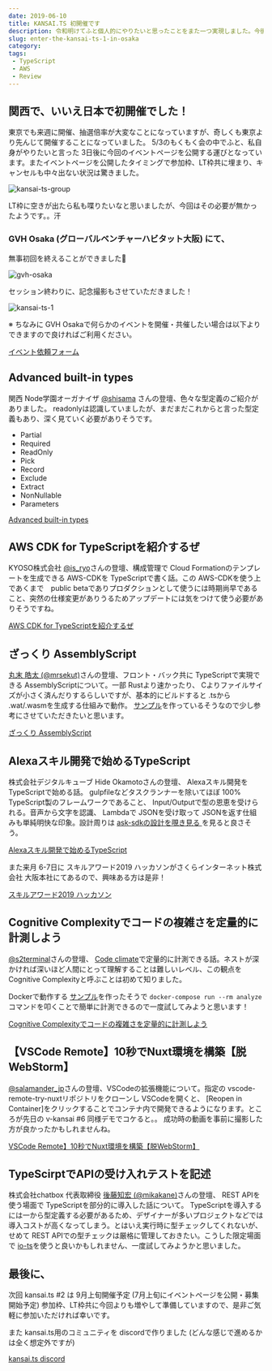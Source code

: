 ```yaml
---
date: 2019-06-10
title: KANSAI.TS 初開催です
description: 令和明けてふと個人的にやりたいと思ったことをまた一つ実現しました。今後 TypeScriptでもゆるふわ交流できれば、と考えております。
slug: enter-the-kansai-ts-1-in-osaka
category: 
tags: 
 - TypeScript
 - AWS
 - Review
---
```


## 関西で、いいえ日本で初開催でした！

東京でも来週に開催、抽選倍率が大変なことになっていますが、奇しくも東京より先んじて開催することになっていました。 5/3のもくもく会の中でふと、私自身がやりたいと言った 3日後に今回のイベントページを公開する運びとなっています。またイベントページを公開したタイミングで参加枠、LT枠共に埋まり、キャンセルも中々出ない状況は驚きました。

![kansai-ts-group](//images.ctfassets.net/gzkue3szf85p/2GtlbqVaR9usT7ZJ0tMidq/29b3d0cf4a1e472a574c89ac3ad99b15/kansai-ts-group.png)

LT枠に空きが出たら私も喋りたいなと思いましたが、今回はその必要が無かったようです。。汗

### GVH Osaka (グローバルベンチャーハビタット大阪) にて、

無事初回を終えることができました👏

![gvh-osaka](//images.ctfassets.net/gzkue3szf85p/48cMBz6rYYv7PbFcYtO3rf/32c3b027318258708ea8e719ae4ab6e1/gvh-osaka.png)

セッション終わりに、記念撮影もさせていただきました！

![kansai-ts-1](//images.ctfassets.net/gzkue3szf85p/3gWcCrGWIubwdni3HKRHNF/ec31791d917875a0b674f4f09a820724/kansai-ts-1.png)

※ ちなみに GVH Osakaで何らかのイベントを開催・共催したい場合は以下よりできますので良ければご利用ください。

<a class="link-preview" href="https://docs.google.com/forms/d/e/1FAIpQLSeHMSQNITHlffLMcO6yeg86xLYo-6Z6QlKVExyGlnQoFMeWgw/viewform">イベント依頼フォーム</a>

## Advanced built-in types

関西 Node学園オーガナイザ [@shisama](https://twitter.com/shisama) さんの登壇、色々な型定義のご紹介がありました。 readonlyは認識していましたが、まだまだこれからと言った型定義もあり、深く見ていく必要がありそうです。

- Partial
- Required
- ReadOnly
- Pick
- Record
- Exclude
- Extract
- NonNullable
- Parameters

<a class="link-preview" href="https://speakerdeck.com/masashi/number-kansaits-1">Advanced built-in types</a>

## AWS CDK for TypeScriptを紹介するぜ

KYOSO株式会社 [@is_ryo](https://twitter.com/is_ryo)さんの登壇、構成管理で Cloud Formationのテンプレートを生成できる AWS-CDKを TypeScriptで書く話。この AWS-CDKを使う上であくまで　public betaでありプロダクションとして使うには時期尚早であること、突然の仕様変更がありうるためアップデートには気をつけて使う必要がありそうですね。

<a class="link-preview" href="https://master.d1r9qwzhk27es2.amplifyapp.com/">AWS CDK for TypeScriptを紹介するぜ</a>

## ざっくり AssemblyScript

[丸末 皓太 (@mrsekut)](https://twitter.com/mrsekut)さんの登壇、フロント・バック共に TypeScriptで実現できる AssemblyScriptについて。一部 Rustより速かったり、 Cよりファイルサイズが小さく済んだりするらしいですが、基本的にビルドすると .tsから .wat/.wasmを生成する仕組みで動作。 [サンプル](https://github.com/mrsekut/simple-assemblyscript-sample)を作っているそうなので少し参考にさせていただきたいと思います。

<a class="link-preview" href="https://scrapbox.io/mrsekut-p/%E3%81%96%E3%81%A3%E3%81%8F%E3%82%8AAssemblyScript">ざっくり AssemblyScript</a>

## Alexaスキル開発で始めるTypeScript

株式会社デジタルキューブ Hide Okamotoさんの登壇、 Alexaスキル開発を TypeScriptで始める話。 gulpfileなどタスクランナーを除いてほぼ 100% TypeScript製のフレームワークであること、 Input/Outputで型の恩恵を受けられる。音声から文字を認識、 Lambdaで JSONを受け取って JSONを返す仕組みも単純明快な印象。設計周りは [ask-sdkの設計を覗き見る
](https://qiita.com/shinichi-takahashi/items/7191d3d393e08b2746f0)を見ると良さそう。

<a class="link-preview" href="https://speakerdeck.com/hideokamoto/kansaits01">Alexaスキル開発で始めるTypeScript</a>

また来月 6-7日に スキルアワード2019 ハッカソンがさくらインターネット株式会社 大阪本社にてあるので、興味ある方は是非！

<a class="link-preview" href="https://amazonalexadeveloper2019vol3.splashthat.com/">スキルアワード2019 ハッカソン</a>

## Cognitive Complexityでコードの複雑さを定量的に計測しよう

[@s2terminal](https://twitter.com/s2terminal)さんの登壇、 [Code climate](https://codeclimate.com/)で定量的に計測できる話。ネストが深かければ深いほど人間にとって理解することは難しいレベル、この観点を Cognitive Complexityと呼ぶことは初めて知りました。

Dockerで動作する [サンプル](https://github.com/s2terminal/cognitive-complexity-example )を作ったそうで `docker-compose run --rm analyze` コマンドを叩くことで簡単に計測できるので一度試してみようと思います！

<a class="link-preview" href="https://www.slideshare.net/ShutoSuzuki/cognitive-complexity-149117241">Cognitive Complexityでコードの複雑さを定量的に計測しよう</a>

## 【VSCode Remote】10秒でNuxt環境を構築【脱WebStorm】

[@salamander_jp](https://twitter.com/salamander_jp)さんの登壇、VSCodeの拡張機能について。指定の vscode-remote-try-nuxtリポジトリをクローンし VSCodeを開くと、 [Reopen in Container]をクリックすることでコンテナ内で開発できるようになります。ところが先日の v-kansai #6 同様デモでコケると。。 成功時の動画を事前に撮影した方が良かったかもしれませんね。

<a class="link-preview" href="https://qiita.com/relu/items/defde8de8c4d21af662f">VSCode Remote】10秒でNuxt環境を構築【脱WebStorm】</a>

## TypeScirptでAPIの受け入れテストを記述

株式会社chatbox 代表取締役 [後藤知宏 (@mikakane)](https://twitter.com/_mikakane)さんの登壇、 REST APIを使う場面で TypeScriptを部分的に導入した話について。 TypeScriptを導入するには一から型定義する必要があるため、デザイナーが多いプロジェクトなどでは導入コストが高くなってしまう。とはいえ実行時に型チェックしてくれないが、せめて REST APIでの型チェックは厳格に管理しておきたい。こうした限定場面で [io-ts](https://github.com/gcanti/io-ts)を使うと良いかもしれません、一度試してみようかと思いました。

## 最後に、

次回 kansai.ts #2 は 9月上旬開催予定 (7月上旬にイベントページを公開・募集開始予定) 参加枠、LT枠共に今回よりも増やして準備していますので、是非ご気軽に参加いただければ幸いです。

また kansai.ts用のコミュニティを discordで作りました (どんな感じで進めるかは全く想定外ですが)

<a class="link-preview" href="https://discord.gg/AJPs2Uh">kansai.ts discord</a>
